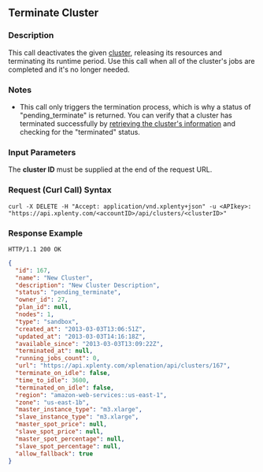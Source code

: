 ## Terminate Cluster

### Description
This call deactivates the given [cluster](https://github.com/xplenty/xplenty-api-doc-v2/blob/master/resources/cluster.md), releasing its resources and terminating its runtime period.
Use this call when all of the cluster's jobs are completed and it's no longer needed.

### Notes
* This call only triggers the termination process, which is why a status of "pending_terminate" is returned.
You can verify that a cluster has terminated successfully by [retrieving the cluster's information](https://github.com/xplenty/xplenty-api-doc-v2/blob/master/sections/get-cluster-information.md) and checking for the "terminated" status.

### Input Parameters
The **cluster ID** must be supplied at the end of the request URL.

### Request (Curl Call) Syntax
```shell
curl -X DELETE -H "Accept: application/vnd.xplenty+json" -u <APIkey>: "https://api.xplenty.com/<accountID>/api/clusters/<clusterID>"
```

### Response Example
```HTTP
HTTP/1.1 200 OK
```

```json
{
  "id": 167,
  "name": "New Cluster",
  "description": "New Cluster Description",
  "status": "pending_terminate",
  "owner_id": 27,
  "plan_id": null,
  "nodes": 1,
  "type": "sandbox",
  "created_at": "2013-03-03T13:06:51Z",
  "updated_at": "2013-03-03T14:16:18Z",
  "available_since": "2013-03-03T13:09:22Z",
  "terminated_at": null,        
  "running_jobs_count": 0,
  "url": "https://api.xplenty.com/xplenation/api/clusters/167",
  "terminate_on_idle": false,
  "time_to_idle": 3600,
  "terminated_on_idle": false,
  "region": "amazon-web-services::us-east-1",
  "zone": "us-east-1b",
  "master_instance_type": "m3.xlarge",
  "slave_instance_type": "m3.xlarge",
  "master_spot_price": null,
  "slave_spot_price": null,
  "master_spot_percentage": null,
  "slave_spot_percentage": null,
  "allow_fallback": true
}
```

